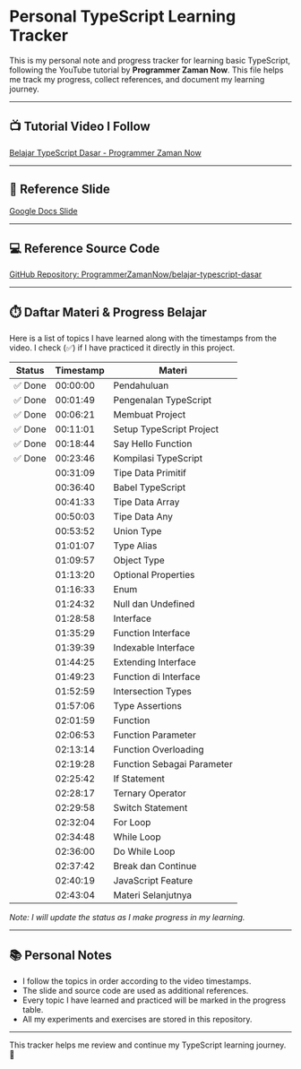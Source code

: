 # Personal TypeScript Learning Tracker

This is my personal note and progress tracker for learning basic TypeScript, following the YouTube tutorial by **Programmer Zaman Now**. This file helps me track my progress, collect references, and document my learning journey.

---

## 📺 Tutorial Video I Follow

[Belajar TypeScript Dasar - Programmer Zaman Now](https://youtu.be/C_C64faSO4c?list=PL-CtdCApEFH9jIdygiF4vTIs4Xpo_cHhC)

---

## 📝 Reference Slide

[Google Docs Slide](https://docs.google.com/presentation/d/1r1UK4sSyAkH2h0EIym3PXOtJN9YsuV8clWaTJw_Ns4E/edit?slide=id.g2297985e8a8_0_306#slide=id.g2297985e8a8_0_306)

---

## 💻 Reference Source Code

[GitHub Repository: ProgrammerZamanNow/belajar-typescript-dasar](https://github.com/ProgrammerZamanNow/belajar-typescript-dasar)

---

## ⏱️ Daftar Materi & Progress Belajar

Here is a list of topics I have learned along with the timestamps from the video. I check (✅) if I have practiced it directly in this project.

| Status | Timestamp   | Materi                        |
|--------|-------------|------------------------------|
|✅ Done | 00:00:00    | Pendahuluan                  |
|✅ Done | 00:01:49    | Pengenalan TypeScript        |
|✅ Done | 00:06:21    | Membuat Project              |
|✅ Done | 00:11:01    | Setup TypeScript Project     |
|✅ Done | 00:18:44    | Say Hello Function           |
|✅ Done | 00:23:46    | Kompilasi TypeScript         |
|        | 00:31:09    | Tipe Data Primitif           |
|        | 00:36:40    | Babel TypeScript             |
|        | 00:41:33    | Tipe Data Array              |
|        | 00:50:03    | Tipe Data Any                |
|        | 00:53:52    | Union Type                   |
|        | 01:01:07    | Type Alias                   |
|        | 01:09:57    | Object Type                  |
|        | 01:13:20    | Optional Properties          |
|        | 01:16:33    | Enum                         |
|        | 01:24:32    | Null dan Undefined           |
|        | 01:28:58    | Interface                    |
|        | 01:35:29    | Function Interface           |
|        | 01:39:39    | Indexable Interface          |
|        | 01:44:25    | Extending Interface          |
|        | 01:49:23    | Function di Interface        |
|        | 01:52:59    | Intersection Types           |
|        | 01:57:06    | Type Assertions              |
|        | 02:01:59    | Function                     |
|        | 02:06:53    | Function Parameter           |
|        | 02:13:14    | Function Overloading         |
|        | 02:19:28    | Function Sebagai Parameter   |
|        | 02:25:42    | If Statement                 |
|        | 02:28:17    | Ternary Operator             |
|        | 02:29:58    | Switch Statement             |
|        | 02:32:04    | For Loop                     |
|        | 02:34:48    | While Loop                   |
|        | 02:36:00    | Do While Loop                |
|        | 02:37:42    | Break dan Continue           |
|        | 02:40:19    | JavaScript Feature           |
|        | 02:43:04    | Materi Selanjutnya           |

*Note: I will update the status as I make progress in my learning.*

---

## 📚 Personal Notes

- I follow the topics in order according to the video timestamps.
- The slide and source code are used as additional references.
- Every topic I have learned and practiced will be marked in the progress table.
- All my experiments and exercises are stored in this repository.

---

This tracker helps me review and continue my TypeScript learning journey. 🚀
